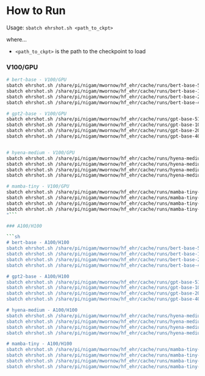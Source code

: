 # How to Run

Usage: `sbatch ehrshot.sh <path_to_ckpt>`

where...
- `<path_to_ckpt>` is the path to the checkpoint to load

### V100/GPU

```sh
# bert-base - V100/GPU
sbatch ehrshot.sh /share/pi/nigam/mwornow/hf_ehr/cache/runs/bert-base-512--clmbr/ckpts/train-tokens-total_nonPAD-true_val=600002304-ckpt_val=600000000-persist.ckpt bert-base-512--clmbr 32
sbatch ehrshot.sh /share/pi/nigam/mwornow/hf_ehr/cache/runs/bert-base-1024--clmbr/ckpts/train-tokens-total_nonPAD-true_val=600004480-ckpt_val=600000000-persist.ckpt bert-base-1024--clmbr 32
sbatch ehrshot.sh /share/pi/nigam/mwornow/hf_ehr/cache/runs/bert-base-2048--clmbr/ckpts/train-tokens-total_nonPAD-true_val=600003136-ckpt_val=600000000-persist.ckpt bert-base-2048--clmbr 16
sbatch ehrshot.sh /share/pi/nigam/mwornow/hf_ehr/cache/runs/bert-base-4096--clmbr/ckpts/train-tokens-total_nonPAD-true_val=600000704-ckpt_val=600000000-persist.ckpt bert-base-4096--clmbr 4

# gpt2-base - V100/GPU
sbatch ehrshot.sh /share/pi/nigam/mwornow/hf_ehr/cache/runs/gpt-base-512--clmbr/ckpts/train-tokens-total_nonPAD-true_val=600000896-ckpt_val=600000000-persist.ckpt gpt2-base-512--clmbr 32
sbatch ehrshot.sh /share/pi/nigam/mwornow/hf_ehr/cache/runs/gpt-base-1024--clmbr/ckpts/train-tokens-total_nonPAD-true_val=600000064-ckpt_val=600000000-persist.ckpt gpt2-base-1024--clmbr 8
sbatch ehrshot.sh /share/pi/nigam/mwornow/hf_ehr/cache/runs/gpt-base-2048--clmbr/ckpts/train-tokens-total_nonPAD-true_val=600000064-ckpt_val=600000000-persist.ckpt gpt2-base-2048--clmbr 8
sbatch ehrshot.sh /share/pi/nigam/mwornow/hf_ehr/cache/runs/gpt-base-4096--clmbr/ckpts/train-tokens-total_nonPAD-true_val=600000704-ckpt_val=600000000-persist.ckpt gpt2-base-4096--clmbr 4


# hyena-medium - V100/GPU
sbatch ehrshot.sh /share/pi/nigam/mwornow/hf_ehr/cache/runs/hyena-medium-1024--clmbr/ckpts/train-tokens-total_nonPAD-true_val=600012096-ckpt_val=600000000-persist.ckpt hyena-medium-1024--clmbr 32
sbatch ehrshot.sh /share/pi/nigam/mwornow/hf_ehr/cache/runs/hyena-medium-4096--clmbr/ckpts/train-tokens-total_nonPAD-true_val=600007104-ckpt_val=600000000-persist.ckpt hyena-medium-4096--clmbr 8
sbatch ehrshot.sh /share/pi/nigam/mwornow/hf_ehr/cache/runs/hyena-medium-8192--clmbr/ckpts/train-tokens-total_nonPAD-true_val=600001472-ckpt_val=600000000-persist.ckpt hyena-medium-8192--clmbr 4
sbatch ehrshot.sh /share/pi/nigam/mwornow/hf_ehr/cache/runs/hyena-medium-16384--clmbr/ckpts/train-tokens-total_nonPAD-true_val=600008768-ckpt_val=600000000-persist.ckpt hyena-medium-16384--clmbr 1

# mamba-tiny - V100/GPU
sbatch ehrshot.sh /share/pi/nigam/mwornow/hf_ehr/cache/runs/mamba-tiny-1024--clmbr/ckpts/train-tokens-total_nonPAD-true_val=600012096-ckpt_val=600000000-persist.ckpt mamba-tiny-1024--clmbr 16
sbatch ehrshot.sh /share/pi/nigam/mwornow/hf_ehr/cache/runs/mamba-tiny-4096--clmbr/ckpts/train-tokens-total_nonPAD-true_val=600007104-ckpt_val=600000000-persist.ckpt mamba-tiny-4096--clmbr 16
sbatch ehrshot.sh /share/pi/nigam/mwornow/hf_ehr/cache/runs/mamba-tiny-8192--clmbr/ckpts/train-tokens-total_nonPAD-true_val=600001472-ckpt_val=600000000-persist.ckpt mamba-tiny-8192--clmbr 8
sbatch ehrshot.sh /share/pi/nigam/mwornow/hf_ehr/cache/runs/mamba-tiny-16384--clmbr/ckpts/train-tokens-total_nonPAD-true_val=600008768-ckpt_val=600000000-persist.ckpt mamba-tiny-16k--clmbr 1
"```

### A100/H100

```sh
# bert-base - A100/H100
sbatch ehrshot.sh /share/pi/nigam/mwornow/hf_ehr/cache/runs/bert-base-512--clmbr/ckpts/train-tokens-total_nonPAD-true_val=600002304-ckpt_val=600000000-persist.ckpt bert-base-512--clmbr 64
sbatch ehrshot.sh /share/pi/nigam/mwornow/hf_ehr/cache/runs/bert-base-1024--clmbr/ckpts/train-tokens-total_nonPAD-true_val=600004480-ckpt_val=600000000-persist.ckpt bert-base-1024--clmbr 32
sbatch ehrshot.sh /share/pi/nigam/mwornow/hf_ehr/cache/runs/bert-base-2048--clmbr/ckpts/train-tokens-total_nonPAD-true_val=600003136-ckpt_val=600000000-persist.ckpt bert-base-2048--clmbr 16
sbatch ehrshot.sh /share/pi/nigam/mwornow/hf_ehr/cache/runs/bert-base-4096--clmbr/ckpts/train-tokens-total_nonPAD-true_val=600000704-ckpt_val=600000000-persist.ckpt bert-base-4096--clmbr 8

# gpt2-base - A100/H100
sbatch ehrshot.sh /share/pi/nigam/mwornow/hf_ehr/cache/runs/gpt-base-512--clmbr/ckpts/train-tokens-total_nonPAD-true_val=600000896-ckpt_val=600000000-persist.ckpt gpt2-base-512--clmbr 64
sbatch ehrshot.sh /share/pi/nigam/mwornow/hf_ehr/cache/runs/gpt-base-1024--clmbr/ckpts/train-tokens-total_nonPAD-true_val=600000064-ckpt_val=600000000-persist.ckpt gpt2-base-1024--clmbr 32
sbatch ehrshot.sh /share/pi/nigam/mwornow/hf_ehr/cache/runs/gpt-base-2048--clmbr/ckpts/train-tokens-total_nonPAD-true_val=600000064-ckpt_val=600000000-persist.ckpt gpt2-base-2048--clmbr 8
sbatch ehrshot.sh /share/pi/nigam/mwornow/hf_ehr/cache/runs/gpt-base-4096--clmbr/ckpts/train-tokens-total_nonPAD-true_val=600000704-ckpt_val=600000000-persist.ckpt gpt2-base-4096--clmbr 4

# hyena-medium - A100/H100
sbatch ehrshot.sh /share/pi/nigam/mwornow/hf_ehr/cache/runs/hyena-medium-1024--clmbr/ckpts/train-tokens-total_nonPAD-true_val=600012096-ckpt_val=600000000-persist.ckpt hyena-medium-1024--clmbr 64
sbatch ehrshot.sh /share/pi/nigam/mwornow/hf_ehr/cache/runs/hyena-medium-4096--clmbr/ckpts/train-tokens-total_nonPAD-true_val=600007104-ckpt_val=600000000-persist.ckpt hyena-medium-4096--clmbr 16
sbatch ehrshot.sh /share/pi/nigam/mwornow/hf_ehr/cache/runs/hyena-medium-8192--clmbr/ckpts/train-tokens-total_nonPAD-true_val=600001472-ckpt_val=600000000-persist.ckpt hyena-medium-8192--clmbr 8
sbatch ehrshot.sh /share/pi/nigam/mwornow/hf_ehr/cache/runs/hyena-medium-16384--clmbr/ckpts/train-tokens-total_nonPAD-true_val=600008768-ckpt_val=600000000-persist.ckpt hyena-medium-16384--clmbr 2

# mamba-tiny - A100/H100
sbatch ehrshot.sh /share/pi/nigam/mwornow/hf_ehr/cache/runs/mamba-tiny-1024--clmbr/ckpts/train-tokens-total_nonPAD-true_val=600012096-ckpt_val=600000000-persist.ckpt mamba-tiny-1024--clmbr 32
sbatch ehrshot.sh /share/pi/nigam/mwornow/hf_ehr/cache/runs/mamba-tiny-4096--clmbr/ckpts/train-tokens-total_nonPAD-true_val=600007104-ckpt_val=600000000-persist.ckpt mamba-tiny-4096--clmbr 16
sbatch ehrshot.sh /share/pi/nigam/mwornow/hf_ehr/cache/runs/mamba-tiny-8192--clmbr/ckpts/train-tokens-total_nonPAD-true_val=600001472-ckpt_val=600000000-persist.ckpt mamba-tiny-8192--clmbr 8
sbatch ehrshot.sh /share/pi/nigam/mwornow/hf_ehr/cache/runs/mamba-tiny-16384--clmbr/ckpts/train-tokens-total_nonPAD-true_val=600008768-ckpt_val=600000000-persist.ckpt mamba-tiny-16k--clmbr 4
```